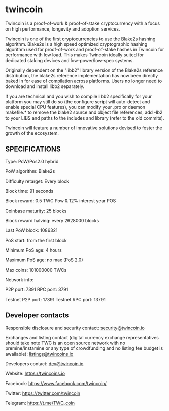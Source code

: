 twincoin
======

Twincoin is a proof-of-work  & proof-of-stake cryptocurrency with a focus on high performance, longevity and adoption services.

Twincoin is one of the first cryptocurrencies to use the Blake2s hashing algorithm. Blake2s is a high speed optimized cryptographic hashing algorithm used for proof-of-work and proof-of-stake hashes in Twincoin for performance with low load. This makes Twincoin ideally suited for dedicated staking devices and low-power/low-spec systems.

Originally dependent on the "libb2" library version of the Blake2s reference distribution, the blake2s reference implementation has now been directly baked in for ease of compilation across platforms.  Users no longer need to download and install libb2 separately.

If you are technical and you wish to compile libb2 specifically for your platform you may still do so (the configure script will auto-detect and enable special CPU features), you can modify your .pro or daemon makefile.* to remove the blake2 source and object file references, add -lb2 to your LIBS and paths to the includes and library (refer to the old commits).

Twincoin will feature a number of innovative solutions devised to foster the growth of the ecosystem.

SPECIFICATIONS
--------------
Type:                   PoW/Pos2.0 hybrid

PoW algorithm:          Blake2s

Difficulty retarget:    Every block

Block time:             91 seconds

Block reward:          0.5 TWC Pow & 12% interest year POS

Coinbase maturity:      25 blocks

Block reward halving:   every 2628000 blocks

Last PoW block:         1086321

PoS start:              from the first block

Minimum PoS age:        4 hours

Maximum PoS age:        no max (PoS 2.0)

Max coins:              101000000 TWCs

Network info:

P2P port: 7391
RPC port: 3791

Testnet P2P port: 17391
Testnet RPC port: 13791



## Developer contacts

Responsible disclosure and security contact: security@twincoin.io

Exchanges and listing contact (digital currency exchange representatives should take note TWC is an open source network with no premine/instamine or any type of crowdfunding and no listing fee budget is awailable): listings@twincoins.io

Developers contact: dev@twincoin.io

Website: https://twincoins.io


Facebook: https://www.facebook.com/twincoin/

Twitter: https://twitter.com/twincoin

Telegram: https://t.me/TWC_coin

